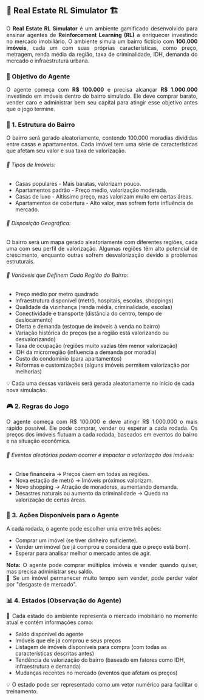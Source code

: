 ## 🏡 Real Estate RL Simulator 🏗️

<div align="justify">
O <strong>Real Estate RL Simulator</strong> é um ambiente gamificado desenvolvido para ensinar agentes de <strong>Reinforcement Learning (RL)</strong> a enriquecer investindo no mercado imobiliário. O ambiente simula um bairro fictício com <strong>100.000 imóveis</strong>, cada um com suas próprias características, como preço, metragem, renda média da região, taxa de criminalidade, IDH, demanda do mercado e infraestrutura urbana.
</div>

### 🎯 Objetivo do Agente
<div align="justify">
O agente começa com <strong>R$ 100.000</strong> e precisa alcançar <strong>R$ 1.000.000</strong> investindo em imóveis dentro do bairro simulado. Ele deve comprar barato, vender caro e administrar bem seu capital para atingir esse objetivo antes que o jogo termine.
</div>

### 📍 1. Estrutura do Bairro
<div align="justify">
O bairro será gerado aleatoriamente, contendo 100.000 moradias divididas entre casas e apartamentos. Cada imóvel tem uma série de características que afetam seu valor e sua taxa de valorização.
</div>

###### 📌 Tipos de Imóveis:

- Casas populares - Mais baratas, valorizam pouco.
- Apartamentos padrão - Preço médio, valorização moderada.
- Casas de luxo - Altíssimo preço, mas valorizam muito em certas áreas.
- Apartamentos de cobertura - Alto valor, mas sofrem forte influência de mercado.

###### 📌 Disposição Geográfica:

<div align="justify">
O bairro será um mapa gerado aleatoriamente com diferentes regiões, cada uma com seu perfil de valorização.
Algumas regiões têm alto potencial de crescimento, enquanto outras sofrem desvalorização devido a problemas estruturais.
</div>

###### 📌 Variáveis que Definem Cada Região do Bairro:

- Preço médio por metro quadrado
- Infraestrutura disponível (metrô, hospitais, escolas, shoppings)
- Qualidade da vizinhança (renda média, criminalidade, escolas)
- Conectividade e transporte (distância do centro, tempo de deslocamento)
- Oferta e demanda (estoque de imóveis à venda no bairro)
- Variação histórica de preços (se a região está valorizando ou desvalorizando)
- Taxa de ocupação (regiões muito vazias têm menor valorização)
- IDH da microrregião (influencia a demanda por moradia)
- Custo do condomínio (para apartamentos)
- Reformas e customizações (alguns imóveis permitem valorização por melhorias)

💡 Cada uma dessas variáveis será gerada aleatoriamente no início de cada nova simulação.


### 🎮 2. Regras do Jogo

<div align="justify">
O agente começa com R$ 100.000 e deve atingir R$ 1.000.000 o mais rápido possível.
Ele pode comprar, vender ou esperar a cada rodada.
Os preços dos imóveis flutuam a cada rodada, baseados em eventos do bairro e na situação econômica.
</div>

###### 📌 Eventos aleatórios podem ocorrer e impactar a valorização dos imóveis:
- Crise financeira → Preços caem em todas as regiões.
- Nova estação de metrô → Imóveis próximos valorizam.
- Novo shopping → Atração de moradores, aumentando demanda.
- Desastres naturais ou aumento da criminalidade → Queda na valorização de certas áreas.



### 🤖 3. Ações Disponíveis para o Agente
<div align="justify">
A cada rodada, o agente pode escolher uma entre três ações:
</div>

- Comprar um imóvel (se tiver dinheiro suficiente).
- Vender um imóvel (se já comprou e considera que o preço está bom).
- Esperar para analisar melhor o mercado antes de agir.

<div align="justify">
<strong>Nota:</strong> O agente pode comprar múltiplos imóveis e vender quando quiser, mas precisa administrar seu saldo.
</div>

<div align="justify">
📌 Se um imóvel permanecer muito tempo sem vender, pode perder valor por "desgaste de mercado".
</div>

### 📊 4. Estados (Observação do Agente)

<div align="justify">
📌 Cada estado do ambiente representa o mercado imobiliário no momento atual e contém informações como:
</div>

- Saldo disponível do agente
- Imóveis que ele já comprou e seus preços
- Listagem de imóveis disponíveis para compra (com todas as características descritas antes)
- Tendência de valorização do bairro (baseado em fatores como IDH, infraestrutura e demanda)
- Mudanças recentes no mercado (eventos que afetam os preços)

<div align="justify">
💡 O estado pode ser representado como um vetor numérico para facilitar o treinamento.
</div>